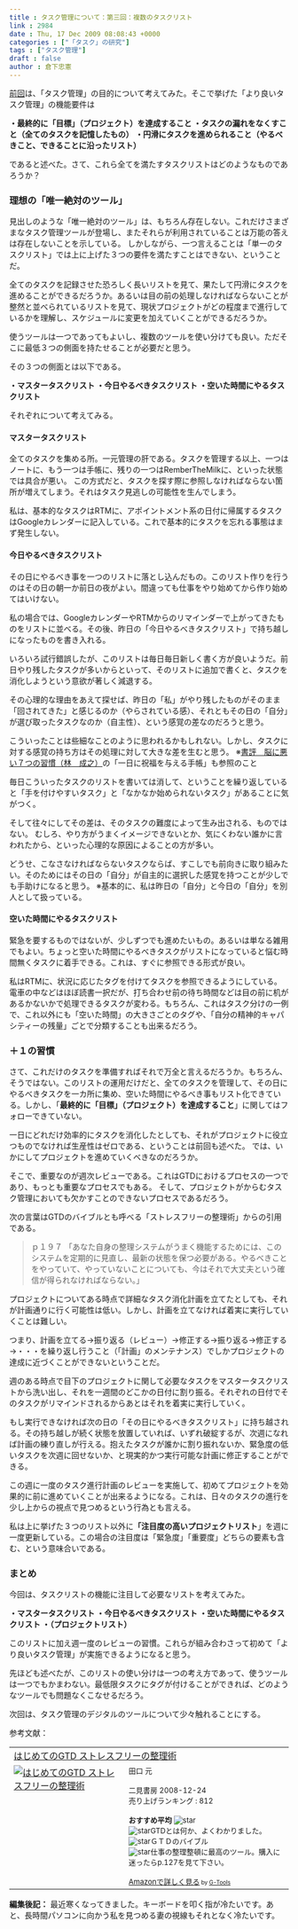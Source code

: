 ```yaml
---
title : タスク管理について：第三回：複数のタスクリスト
link : 2984
date : Thu, 17 Dec 2009 08:08:43 +0000
categories : ["「タスク」の研究"]
tags : ["タスク管理"]
draft : false
author : 倉下忠憲
---
```


<a href="https://rashita.net/blog/?p=2976">前回</a>は、「タスク管理」の目的について考えてみた。そこで挙げた「より良いタスク管理」の機能要件は

<strong>・最終的に「目標」（プロジェクト）を達成すること
・タスクの漏れをなくすこと（全てのタスクを記憶したもの）
・円滑にタスクを進められること（やるべきこと、できることに沿ったリスト）</strong>

であると述べた。さて、これら全てを満たすタスクリストはどのようなものであろうか？

<h3>理想の「唯一絶対のツール」</h3>
見出しのような「唯一絶対のツール」は、もちろん存在しない。これだけさまざまなタスク管理ツールが登場し、またそれらが利用されていることは万能の答えは存在しないことを示している。
しかしながら、一つ言えることは「単一のタスクリスト」では上に上げた３つの要件を満たすことはできない、ということだ。

全てのタスクを記録させた恐ろしく長いリストを見て、果たして円滑にタスクを進めることができるだろうか。あるいは目の前の処理しなければならないことが整然と並べられているリストを見て、現状プロジェクトがどの程度まで進行しているかを理解し、スケジュールに変更を加えていくことができるだろうか。

使うツールは一つであってもよいし、複数のツールを使い分けても良い。ただそこに最低３つの側面を持たせることが必要だと思う。

その３つの側面とは以下である。

<strong>・マスタータスクリスト
・今日やるべきタスクリスト
・空いた時間にやるタスクリスト</strong>

それぞれについて考えてみる。

<h4>マスタータスクリスト</h4>
全てのタスクを集める所。一元管理の肝である。タスクを管理する以上、一つはノートに、もう一つは手帳に、残りの一つはRemberTheMilkに、といった状態では具合が悪い。
この方式だと、タスクを探す際に参照しなければならない箇所が増えてしまう。それはタスク見逃しの可能性を生んでしまう。

私は、基本的なタスクはRTMに、アポイントメント系の日付に帰属するタスクはGoogleカレンダーに記入している。これで基本的にタスクを忘れる事態はまず発生しない。

<h4>今日やるべきタスクリスト</h4>
その日にやるべき事を一つのリストに落とし込んだもの。このリスト作りを行うのはその日の朝一か前日の夜がよい。間違っても仕事をやり始めてから作り始めてはいけない。

私の場合では、GoogleカレンダーやRTMからのリマインダーで上がってきたものをリストに並べる。その後、昨日の「今日やるべきタスクリスト」で持ち越しになったものを書き入れる。

いろいろ試行錯誤したが、このリストは毎日毎日新しく書く方が良いようだ。前日やり残したタスクが多いからといって、そのリストに追加で書くと、タスクを消化しようという意欲が著しく減退する。

その心理的な理由をあえて探せば、昨日の「私」がやり残したものがそのまま「回されてきた」と感じるのか（やらされている感）、それともその日の「自分」が選び取ったタスクなのか（自主性）、という感覚の差なのだろうと思う。

こういったことは些細なことのように思われるかもしれない。しかし、タスクに対する感覚の持ち方はその処理に対して大きな差を生むと思う。
※<a href="https://rashita.net/blog/?p=2699">書評　脳に悪い７つの習慣（林　成之）</a>の「一日に祝福を与える手帳」も参照のこと

毎日こういったタスクのリストを書いては消して、ということを繰り返していると「手を付けやすいタスク」と「なかなか始められないタスク」があることに気がつく。

そして往々にしてその差は、そのタスクの難度によって生み出される、ものではない。
むしろ、やり方がうまくイメージできないとか、気にくわない誰かに言われたから、といった心理的な原因によることの方が多い。

どうせ、こなさなければならないタスクならば、すこしでも前向きに取り組みたい。そのためにはその日の「自分」が自主的に選択した感覚を持つことが少しでも手助けになると思う。
※基本的に、私は昨日の「自分」と今日の「自分」を別人として扱っている。

<h4>空いた時間にやるタスクリスト</h4>
緊急を要するものではないが、少しずつでも進めたいもの。あるいは単なる雑用でもよい。ちょっと空いた時間にやるべきタスクがリストになっていると悩む時間無くタスクに着手できる。これは、すぐに参照できる形式が良い。

私はRTMに、状況に応じたタグを付けてタスクを参照できるようにしている。電車の中などはほぼ読書一択だが、打ち合わせ前の待ち時間などは目の前に机があるかないかで処理できるタスクが変わる。もちろん、これはタスク分けの一例で、これ以外にも「空いた時間」の大きさごとのタグや、「自分の精神的キャパシティーの残量」ごとで分類することも出来るだろう。

<h3>＋１の習慣</h3>
さて、これだけのタスクを準備すればそれで万全と言えるだろうか。もちろん、そうではない。このリストの運用だけだと、全てのタスクを管理して、その日にやるべきタスクを一カ所に集め、空いた時間にやるべき事もリスト化できている。しかし、「<strong>最終的に「目標」（プロジェクト）を達成すること</strong>」に関してはフォローできていない。

一日にどれだけ効率的にタスクを消化したとしても、それがプロジェクトに役立つものでなければ生産性はゼロである、ということは前回も述べた。
では、いかにしてプロジェクトを進めていくべきなのだろうか。

そこで、重要なのが週次レビューである。これはGTDにおけるプロセスの一つであり、もっとも重要なプロセスでもある。
そして、プロジェクトがからむタスク管理においても欠かすことのできないプロセスであるだろう。

次の言葉はGTDのバイブルとも呼べる「ストレスフリーの整理術」からの引用である。



<blockquote>ｐ１９７
「あなた自身の整理システムがうまく機能するためには、このシステムを定期的に見直し、最新の状態を保つ必要がある。やるべきことをやっていて、やっていないことについても、今はそれで大丈夫という確信が得られなければならない。」</blockquote>



プロジェクトについてある時点で詳細なタスク消化計画を立てたとしても、それが計画通りに行く可能性は低い。しかし、計画を立てなければ着実に実行していくことは難しい。

つまり、計画を立てる→振り返る（レビュー）→修正する→振り返る→修正する→・・・を繰り返し行うこと（「計画」のメンテナンス）でしかプロジェクトの達成に近づくことができないということだ。

週のある時点で目下のプロジェクトに関して必要なタスクをマスタータスクリストから洗い出し、それを一週間のどこかの日付に割り振る。それぞれの日付でそのタスクがリマインドされるからあとはそれを着実に実行していく。

もし実行できなければ次の日の「その日にやるべきタスクリスト」に持ち越される。その持ち越しが続く状態を放置していれば、いずれ破綻するが、次週になれば計画の練り直しが行える。抱えたタスクが誰かに割り振れないか、緊急度の低いタスクを次週に回せないか、と現実的かつ実行可能な計画に修正することができる。

この週に一度のタスク進行計画のレビューを実施して、初めてプロジェクトを効果的に前に進めていくことが出来るようになる。これは、日々のタスクの進行を少し上からの視点で見つめるという行為とも言える。

私は上に挙げた３つのリスト以外に<strong>「注目度の高いプロジェクトリスト</strong>」を週に一度更新している。この場合の注目度は「緊急度」「重要度」どちらの要素も含む、という意味合いである。

<h3>まとめ</h3>
今回は、タスクリストの機能に注目して必要なリストを考えてみた。

<strong>・マスタータスクリスト
・今日やるべきタスクリスト
・空いた時間にやるタスクリスト
・（プロジェクトリスト）</strong>

このリストに加え週一度のレビューの習慣。これらが組み合わさって初めて「より良いタスク管理」が実施できるようになると思う。

先ほども述べたが、このリストの使い分けは一つの考え方であって、使うツールは一つでもかまわない。最低限タスクにタグが付けることができれば、どのようなツールでも問題なくこなせるだろう。

次回は、タスク管理のデジタルのツールについて少々触れることにする。

参考文献：
<table  border="0" cellpadding="5"><tr><td colspan="2"><a href="http://www.amazon.co.jp/%E3%81%AF%E3%81%98%E3%82%81%E3%81%A6%E3%81%AEGTD-%E3%82%B9%E3%83%88%E3%83%AC%E3%82%B9%E3%83%95%E3%83%AA%E3%83%BC%E3%81%AE%E6%95%B4%E7%90%86%E8%A1%93-%E3%83%87%E3%83%93%E3%83%83%E3%83%89%E3%83%BB%E3%82%A2%E3%83%AC%E3%83%B3/dp/4576082116%3FSubscriptionId%3D15SMZCTB9V8NGR2TW082%26tag%3Drashita1000-22%26linkCode%3Dxm2%26camp%3D2025%26creative%3D165953%26creativeASIN%3D4576082116" target="_top">はじめてのGTD ストレスフリーの整理術</a><img src='http://www.assoc-amazon.jp/e/ir?t=rashita1000-22&l=ur2&o=9' width='1' height='1' border='0' alt='' /></td></tr><tr><td valign="top"><a href="http://www.amazon.co.jp/%E3%81%AF%E3%81%98%E3%82%81%E3%81%A6%E3%81%AEGTD-%E3%82%B9%E3%83%88%E3%83%AC%E3%82%B9%E3%83%95%E3%83%AA%E3%83%BC%E3%81%AE%E6%95%B4%E7%90%86%E8%A1%93-%E3%83%87%E3%83%93%E3%83%83%E3%83%89%E3%83%BB%E3%82%A2%E3%83%AC%E3%83%B3/dp/4576082116%3FSubscriptionId%3D15SMZCTB9V8NGR2TW082%26tag%3Drashita1000-22%26linkCode%3Dxm2%26camp%3D2025%26creative%3D165953%26creativeASIN%3D4576082116" target="_top"><img src="http://ecx.images-amazon.com/images/I/515rscdaWgL._SL160_.jpg" border="0" alt="はじめてのGTD ストレスフリーの整理術" /></a></td><td valign="top"><font size="-1">田口 元 <br /><br />二見書房  2008-12-24<br />売り上げランキング : 812<br /><br /><strong>おすすめ平均  </strong><img src="http://g-images.amazon.com/images/G/01/detail/stars-4-5.gif" alt="star" /><br /><img src="http://g-images.amazon.com/images/G/01/detail/stars-5-0.gif" alt="star" />GTDとは何か、よくわかりました。<br /><img src="http://g-images.amazon.com/images/G/01/detail/stars-5-0.gif" alt="star" />ＧＴＤのバイブル<br /><img src="http://g-images.amazon.com/images/G/01/detail/stars-5-0.gif" alt="star" />仕事の整理整頓に最高のツール。購入に迷ったらp.127を見て下さい。<br /><br /><a href="http://www.amazon.co.jp/%E3%81%AF%E3%81%98%E3%82%81%E3%81%A6%E3%81%AEGTD-%E3%82%B9%E3%83%88%E3%83%AC%E3%82%B9%E3%83%95%E3%83%AA%E3%83%BC%E3%81%AE%E6%95%B4%E7%90%86%E8%A1%93-%E3%83%87%E3%83%93%E3%83%83%E3%83%89%E3%83%BB%E3%82%A2%E3%83%AC%E3%83%B3/dp/4576082116%3FSubscriptionId%3D15SMZCTB9V8NGR2TW082%26tag%3Drashita1000-22%26linkCode%3Dxm2%26camp%3D2025%26creative%3D165953%26creativeASIN%3D4576082116" target="_top">Amazonで詳しく見る</a></font><font size="-2"> by <a href="http://www.goodpic.com/mt/aws/index.html" >G-Tools</a></font></td></tr></table>

<div class="column">
<strong>編集後記：</strong>
最近寒くなってきました。キーボードを叩く指が冷たいです。あと、長時間パソコンに向かう私を見つめる妻の視線もそれとなく冷たいです。</div>